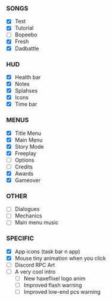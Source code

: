 ### SONGS

- [x] Test
- [x] Tutorial
- [ ] Bopeebo
- [x] Fresh
- [x] Dadbattle

### HUD

- [x] Health bar
- [x] Notes
- [x] Splahses
- [x] Icons
- [x] Time bar

### MENUS

- [x] Title Menu
- [x] Main Menu
- [x] Story Mode
- [x] Freeplay
- [ ] Options
- [ ] Credits
- [x] Awards
- [x] Gameover

### OTHER

- [ ] Dialogues
- [ ] Mechanics
- [ ] Main menu music

### SPECIFIC

- [x] App icons (task bar n app)
- [x] Mouse tiny animation when you click
- [ ] Discord RPC Art
- [ ] A very cool intro
    - [ ] New haxeflixel logo anim
    - [ ] Improved flash warning
    - [ ] Improved low-end pcs warning